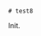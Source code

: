                                                                                          # test8

Init.
